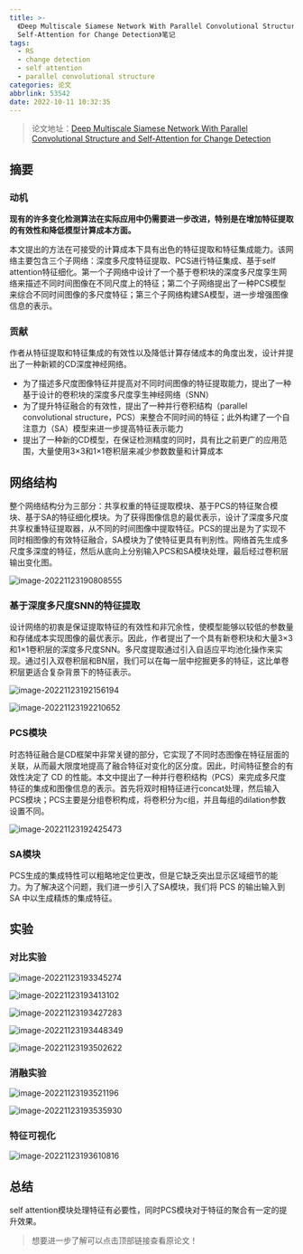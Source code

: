 ```yaml
---
title: >-
  《Deep Multiscale Siamese Network With Parallel Convolutional Structure and
  Self-Attention for Change Detection》笔记
tags:
  - RS
  - change detection
  - self attention
  - parallel convolutional structure
categories: 论文
abbrlink: 53542
date: 2022-10-11 10:32:35
---
```


> 论文地址：[Deep Multiscale Siamese Network With Parallel Convolutional Structure and Self-Attention for Change Detection](https://ieeexplore.ieee.org/document/9632564)



## 摘要

### 动机

**现有的许多变化检测算法在实际应用中仍需要进一步改进，特别是在增加特征提取的有效性和降低模型计算成本方面。**

本文提出的方法在可接受的计算成本下具有出色的特征提取和特征集成能力。该网络主要包含三个子网络：深度多尺度特征提取、PCS进行特征集成、基于self attention特征细化。第一个子网络中设计了一个基于卷积块的深度多尺度孪生网络来描述不同时间图像在不同尺度上的特征；第二个子网络提出了一种PCS模型来综合不同时间图像的多尺度特征；第三个子网络构建SA模型，进一步增强图像信息的表示。



### 贡献

作者从特征提取和特征集成的有效性以及降低计算存储成本的角度出发，设计并提出了一种新颖的CD深度神经网络。

- 为了描述多尺度图像特征并提高对不同时间图像的特征提取能力，提出了一种基于设计的卷积块的深度多尺度孪生神经网络（SNN）
- 为了提升特征融合的有效性，提出了一种并行卷积结构（parallel convolutional structure，PCS）来整合不同时间的特征；此外构建了一个自注意力（SA）模型来进一步提高特征表示能力
- 提出了一种新的CD模型，在保证检测精度的同时，具有比之前更广的应用范围，大量使用3×3和1×1卷积层来减少参数数量和计算成本





## 网络结构

整个网络结构分为三部分：共享权重的特征提取模块、基于PCS的特征聚合模块、基于SA的特征细化模块。为了获得图像信息的最优表示，设计了深度多尺度共享权重特征提取器，从不同的时间图像中提取特征。PCS的提出是为了实现不同时相图像的有效特征融合，SA模块为了使特征更具有判别性。网络首先生成多尺度多深度的特征，然后从底向上分别输入PCS和SA模块处理，最后经过卷积层输出变化图。

![image-20221123190808555](https://gitee.com/qingy735/blogimg/raw/master/img/image-20221123190808555.png)





### 基于深度多尺度SNN的特征提取

设计网络的初衷是保证提取特征的有效性和非冗余性，使模型能够以较低的参数量和存储成本实现图像的最优表示。因此，作者提出了一个具有新卷积块和大量3×3和1×1卷积层的深度多尺度SNN。多尺度提取通过引入自适应平均池化操作来实现。通过引入双卷积层和BN层，我们可以在每一层中挖掘更多的特征，这比单卷积层更适合复杂背景下的特征表示。

![image-20221123192156194](https://gitee.com/qingy735/blogimg/raw/master/img/image-20221123192156194.png)

![image-20221123192210652](https://gitee.com/qingy735/blogimg/raw/master/img/image-20221123192210652.png)



### PCS模块

时态特征融合是CD框架中非常关键的部分，它实现了不同时态图像在特征层面的关联，从而最大限度地提高了融合特征对变化的区分度。因此，时间特征整合的有效性决定了 CD 的性能。本文中提出了一种并行卷积结构（PCS）来完成多尺度特征的集成和图像信息的表示。首先将双时相特征进行concat处理，然后输入PCS模块；PCS主要是分组卷积构成，将卷积分为c组，并且每组的dilation参数设置不同。

![image-20221123192425473](https://gitee.com/qingy735/blogimg/raw/master/img/image-20221123192425473.png)



### SA模块

PCS生成的集成特性可以粗略地定位更改，但是它缺乏突出显示区域细节的能力。为了解决这个问题，我们进一步引入了SA模块，我们将 PCS 的输出输入到 SA 中以生成精炼的集成特征。





## 实验

### 对比实验

![image-20221123193345274](https://gitee.com/qingy735/blogimg/raw/master/img/image-20221123193345274.png)

![image-20221123193413102](https://gitee.com/qingy735/blogimg/raw/master/img/image-20221123193413102.png)

![image-20221123193427283](https://gitee.com/qingy735/blogimg/raw/master/img/image-20221123193427283.png)

![image-20221123193448349](https://gitee.com/qingy735/blogimg/raw/master/img/image-20221123193448349.png)



![image-20221123193502622](https://gitee.com/qingy735/blogimg/raw/master/img/image-20221123193502622.png)





### 消融实验

![image-20221123193521196](https://gitee.com/qingy735/blogimg/raw/master/img/image-20221123193521196.png)

![image-20221123193535930](https://gitee.com/qingy735/blogimg/raw/master/img/image-20221123193535930.png)





### 特征可视化

![image-20221123193610816](https://gitee.com/qingy735/blogimg/raw/master/img/image-20221123193610816.png)





## 总结

self attention模块处理特征有必要性，同时PCS模块对于特征的聚合有一定的提升效果。



> 想要进一步了解可以点击顶部链接查看原论文！



















